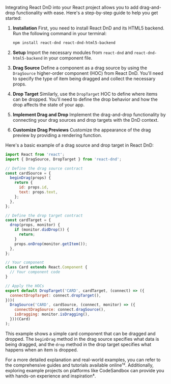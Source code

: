 Integrating React DnD into your React project allows you to add drag-and-drop functionality with ease. Here's a step-by-step guide to help you get started:

1. **Installation**
   First, you need to install React DnD and its HTML5 backend. Run the following command in your terminal:
   ```bash
   npm install react-dnd react-dnd-html5-backend
   ```

2. **Setup**
   Import the necessary modules from `react-dnd` and `react-dnd-html5-backend` in your component file.

3. **Drag Source**
   Define a component as a drag source by using the `DragSource` higher-order component (HOC) from React DnD. You'll need to specify the type of item being dragged and collect the necessary props.

4. **Drop Target**
   Similarly, use the `DropTarget` HOC to define where items can be dropped. You'll need to define the drop behavior and how the drop affects the state of your app.

5. **Implement Drag and Drop**
   Implement the drag-and-drop functionality by connecting your drag sources and drop targets with the DnD context.

6. **Customize Drag Previews**
   Customize the appearance of the drag preview by providing a rendering function.

Here's a basic example of a drag source and drop target in React DnD:

```jsx
import React from 'react';
import { DragSource, DropTarget } from 'react-dnd';

// Define the drag source contract
const cardSource = {
  beginDrag(props) {
    return {
      id: props.id,
      text: props.text,
    };
  },
};

// Define the drop target contract
const cardTarget = {
  drop(props, monitor) {
    if (monitor.didDrop()) {
      return;
    }
    props.onDrop(monitor.getItem());
  },
};

// Your component
class Card extends React.Component {
  // Your component code
}

// Apply the HOCs
export default DropTarget('CARD', cardTarget, (connect) => ({
  connectDropTarget: connect.dropTarget(),
}))(
  DragSource('CARD', cardSource, (connect, monitor) => ({
    connectDragSource: connect.dragSource(),
    isDragging: monitor.isDragging(),
  }))(Card)
);
```

This example shows a simple card component that can be dragged and dropped. The `beginDrag` method in the drag source specifies what data is being dragged, and the `drop` method in the drop target specifies what happens when an item is dropped.

For a more detailed explanation and real-world examples, you can refer to the comprehensive guides and tutorials available online¹². Additionally, exploring example projects on platforms like CodeSandbox can provide you with hands-on experience and inspiration⁴.
